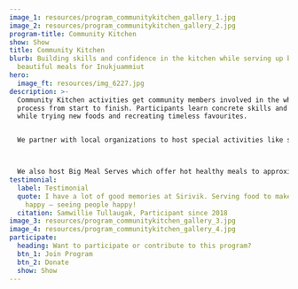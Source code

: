 ```yaml
---
image_1: resources/program_communitykitchen_gallery_1.jpg
image_2: resources/program_communitykitchen_gallery_2.jpg
program-title: Community Kitchen
show: Show
title: Community Kitchen
blurb: Building skills and confidence in the kitchen while serving up big
  beautiful meals for Inukjuammiut
hero:
  image_ft: resources/img_6227.jpg
description: >-
  Community Kitchen activities get community members involved in the whole meal
  process from start to finish. Participants learn concrete skills and recipes
  while trying new foods and recreating timeless favourites.


  We partner with local organizations to host special activities like school group cooking classes or evening cooking lessons for new mothers. At the end of our cooking, we dig in! Sharing the fruits of our labour with fellow community members and bringing hearty meals home to our loved ones.



  We also host Big Meal Serves which offer hot healthy meals to approximately 250 individuals. Our big serves are for all community members and are announced on our facebook page and on local radio. If you’d like to help behind the scenes on our next serve let us know!
testimonial:
  label: Testimonial
  quote: I have a lot of good memories at Sirivik. Serving food to make people
    happy – seeing people happy!
  citation: Samwillie Tullaugak, Participant since 2018
image_3: resources/program_communitykitchen_gallery_3.jpg
image_4: resources/program_communitykitchen_gallery_4.jpg
participate:
  heading: Want to participate or contribute to this program?
  btn_1: Join Program
  btn_2: Donate
  show: Show
---
```

